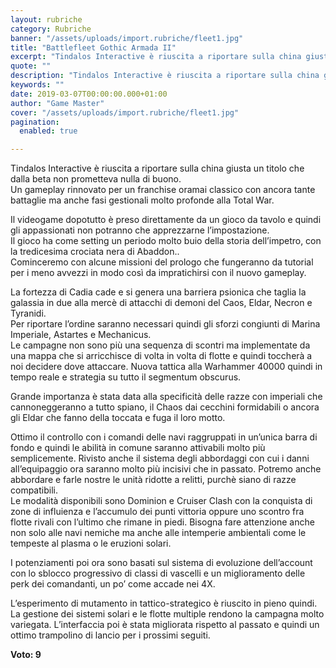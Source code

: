 ```yaml
---
layout: rubriche
category: Rubriche
banner: "/assets/uploads/import.rubriche/fleet1.jpg"
title: "Battlefleet Gothic Armada II"
excerpt: "Tindalos Interactive è riuscita a riportare sulla china giusta un titolo che dalla beta non prometteva nulla di buono. Un gameplay rinnovato per un franchise oramai classico con ancora tante battaglie ma anche fasi gestionali molto profonde alla Total War. Il videogame dopotutto è preso direttamente da un gioco da tavolo e quindi gli appassionati [&hellip"
quote: ""
description: "Tindalos Interactive è riuscita a riportare sulla china giusta un titolo che dalla beta non prometteva nulla di buono. Un gameplay rinnovato per un franchise oramai classico con ancora tante battaglie ma anche fasi gestionali molto profonde alla Total War. Il videogame dopotutto è preso direttamente da un gioco da tavolo e quindi gli appassionati [&hellip"
keywords: ""
date: 2019-03-07T00:00:00.000+01:00
author: "Game Master"
cover: "/assets/uploads/import.rubriche/fleet1.jpg"
pagination:
  enabled: true

---
```


Tindalos Interactive è riuscita a riportare sulla china giusta un titolo che dalla beta non prometteva nulla di buono.  
Un gameplay rinnovato per un franchise oramai classico con ancora tante battaglie ma anche fasi gestionali molto profonde alla Total War.

Il videogame dopotutto è preso direttamente da un gioco da tavolo e quindi gli appassionati non potranno che apprezzarne l’impostazione.  
Il gioco ha come setting un periodo molto buio della storia dell’impetro, con la tredicesima crociata nera di Abaddon..  
Cominceremo con alcune missioni del prologo che fungeranno da tutorial per i meno avvezzi in modo così da impratichirsi con il nuovo gameplay.

La fortezza di Cadia cade e si genera una barriera psionica che taglia la galassia in due alla mercè di attacchi di demoni del Caos, Eldar, Necron e Tyranidi.  
Per riportare l’ordine saranno necessari quindi gli sforzi congiunti di Marina Imperiale, Astartes e Mechanicus.  
Le campagne non sono più una sequenza di scontri ma implementate da una mappa che si arricchisce di volta in volta di flotte e quindi toccherà a noi decidere dove attaccare. Nuova tattica alla Warhammer 40000 quindi in tempo reale e strategia su tutto il segmentum obscurus.

Grande importanza è stata data alla specificità delle razze con imperiali che cannoneggeranno a tutto spiano, il Chaos dai cecchini formidabili o ancora gli Eldar che fanno della toccata e fuga il loro motto.

Ottimo il controllo con i comandi delle navi raggruppati in un’unica barra di fondo e quindi le abilità in comune saranno attivabili molto più semplicemente. Rivisto anche il sistema degli abbordaggi con cui i danni all’equipaggio ora saranno molto più incisivi che in passato. Potremo anche abbordare e farle nostre le unità ridotte a relitti, purchè siano di razze compatibili.  
Le modalità disponibili sono Dominion e Cruiser Clash con la conquista di zone di influienza e l’accumulo dei punti vittoria oppure uno scontro fra flotte rivali con l’ultimo che rimane in piedi. Bisogna fare attenzione anche non solo alle navi nemiche ma anche alle intemperie ambientali come le tempeste al plasma o le eruzioni solari.

I potenziamenti poi ora sono basati sul sistema di evoluzione dell’account con lo sblocco progressivo di classi di vascelli e un miglioramento delle perk dei comandanti, un po’ come accade nei 4X.

L’esperimento di mutamento in tattico-strategico è riuscito in pieno quindi. La gestione dei sistemi solari e le flotte multiple rendono la campagna molto variegata. L’interfaccia poi è stata migliorata rispetto al passato e quindi un ottimo trampolino di lancio per i prossimi seguiti.

**Voto: 9**